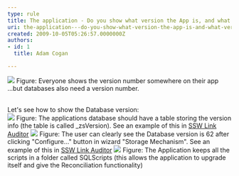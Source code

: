 ```yaml
---
type: rule
title: The application - Do you show what version the App is, and what version the Database is?
uri: the-application---do-you-show-what-version-the-app-is-and-what-version-the-database-is
created: 2009-10-05T05:26:57.0000000Z
authors:
- id: 1
  title: Adam Cogan

---
```


![](/Standards/SoftwareDevelopment/RulesToBetterSQLServerSchemaDeployment/PublishingImages/LinkAuditor.png) Figure: Everyone shows the version number somewhere on their app <br>...but databases also need a version number.

<br>Let's see how to show the Database version:  <br> ![](/Standards/SoftwareDevelopment/RulesToBetterSQLServerSchemaDeployment/PublishingImages/zsVersionTable.png) Figure: The applications database should have a table storing the version info (the table is called \_zsVersion). See an example of this in [SSW Link Auditor](http&#58;//www.ssw.com.au/SSW/LinkAuditor/) ![](/Standards/SoftwareDevelopment/RulesToBetterSQLServerSchemaDeployment/PublishingImages/LinkAuditorVersion.png) Figure: The user can clearly see the Database version is 62 after clicking "Configure..." button in wizard "Storage Mechanism". See an example of this in [SSW Link Auditor](http&#58;//www.ssw.com.au/SSW/LinkAuditor/) ![](/Standards/SoftwareDevelopment/RulesToBetterSQLServerSchemaDeployment/PublishingImages/ChangeScripts.jpg) Figure: The Application keeps all the scripts in a folder called SQLScripts (this allows the application to upgrade itself and give the Reconciliation functionality) 
